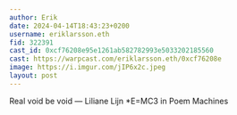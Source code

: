 ```yaml
---
author: Erik
date: 2024-04-14T18:43:23+0200
username: eriklarsson.eth
fid: 322391
cast_id: 0xcf76208e95e1261ab582782993e5033202185560
cast: https://warpcast.com/eriklarsson.eth/0xcf76208e
image: https://i.imgur.com/jIP6x2c.jpeg
layout: post
---
```

Real void be void — Liliane Lijn *E=MC3 in Poem Machines  

<img src='https://i.imgur.com/jIP6x2c.jpeg' alt='' referrerpolicy='no-referrer'/>